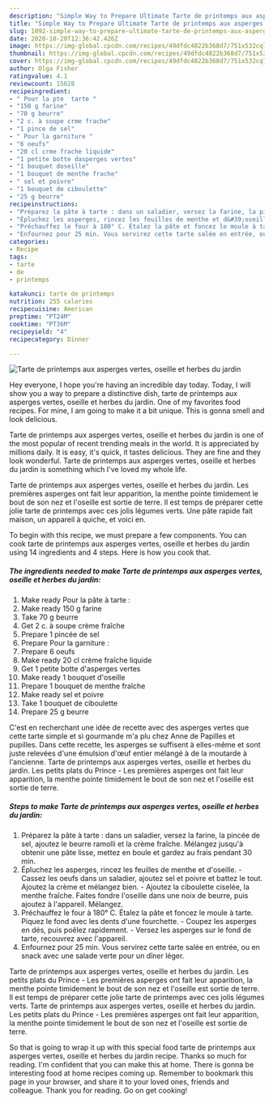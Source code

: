 ```yaml
---
description: "Simple Way to Prepare Ultimate Tarte de printemps aux asperges vertes, oseille et herbes du jardin"
title: "Simple Way to Prepare Ultimate Tarte de printemps aux asperges vertes, oseille et herbes du jardin"
slug: 1092-simple-way-to-prepare-ultimate-tarte-de-printemps-aux-asperges-vertes-oseille-et-herbes-du-jardin
date: 2020-10-20T12:36:42.426Z
image: https://img-global.cpcdn.com/recipes/49dfdc4822b368d7/751x532cq70/tarte-de-printemps-aux-asperges-vertes-oseille-et-herbes-du-jardin-photo-principale-de-la-recette.jpg
thumbnail: https://img-global.cpcdn.com/recipes/49dfdc4822b368d7/751x532cq70/tarte-de-printemps-aux-asperges-vertes-oseille-et-herbes-du-jardin-photo-principale-de-la-recette.jpg
cover: https://img-global.cpcdn.com/recipes/49dfdc4822b368d7/751x532cq70/tarte-de-printemps-aux-asperges-vertes-oseille-et-herbes-du-jardin-photo-principale-de-la-recette.jpg
author: Olga Fisher
ratingvalue: 4.1
reviewcount: 15628
recipeingredient:
- " Pour la pte  tarte "
- "150 g farine"
- "70 g beurre"
- "2 c. à soupe crme frache"
- "1 pince de sel"
- " Pour la garniture "
- "6 oeufs"
- "20 cl crme frache liquide"
- "1 petite botte dasperges vertes"
- "1 bouquet doseille"
- "1 bouquet de menthe frache"
- " sel et poivre"
- "1 bouquet de ciboulette"
- "25 g beurre"
recipeinstructions:
- "Préparez la pâte à tarte : dans un saladier, versez la farine, la pincée de sel, ajoutez le beurre ramolli et la crème fraîche. Mélangez jusqu&#39;à obtenir une pâte lisse, mettez en boule et gardez au frais pendant 30 min."
- "Épluchez les asperges, rincez les feuilles de menthe et d&#39;oseille. Cassez les oeufs dans un saladier, ajoutez sel et poivre et battez le tout. Ajoutez la crème et mélangez bien. Ajoutez la ciboulette ciselée, la menthe fraîche. Faites fondre l&#39;oseille dans une noix de beurre, puis ajoutez à l&#39;appareil. Mélangez."
- "Préchauffez le four à 180° C. Étalez la pâte et foncez le moule à tarte. Piquez le fond avec les dents d&#39;une fourchette. Coupez les asperges en dés, puis poêlez rapidement. Versez les asperges sur le fond de tarte, recouvrez avec l&#39;appareil."
- "Enfournez pour 25 min. Vous servirez cette tarte salée en entrée, ou en snack avec une salade verte pour un dîner léger."
categories:
- Recipe
tags:
- tarte
- de
- printemps

katakunci: tarte de printemps 
nutrition: 255 calories
recipecuisine: American
preptime: "PT24M"
cooktime: "PT36M"
recipeyield: "4"
recipecategory: Dinner

---
```



![Tarte de printemps aux asperges vertes, oseille et herbes du jardin](https://img-global.cpcdn.com/recipes/49dfdc4822b368d7/751x532cq70/tarte-de-printemps-aux-asperges-vertes-oseille-et-herbes-du-jardin-photo-principale-de-la-recette.jpg)

Hey everyone, I hope you're having an incredible day today. Today, I will show you a way to prepare a distinctive dish, tarte de printemps aux asperges vertes, oseille et herbes du jardin. One of my favorites food recipes. For mine, I am going to make it a bit unique. This is gonna smell and look delicious.

Tarte de printemps aux asperges vertes, oseille et herbes du jardin is one of the most popular of recent trending meals in the world. It is appreciated by millions daily. It is easy, it's quick, it tastes delicious. They are fine and they look wonderful. Tarte de printemps aux asperges vertes, oseille et herbes du jardin is something which I've loved my whole life.

Tarte de printemps aux asperges vertes, oseille et herbes du jardin. Les premières asperges ont fait leur apparition, la menthe pointe timidement le bout de son nez et l&#39;oseille est sortie de terre. Il est temps de préparer cette jolie tarte de printemps avec ces jolis légumes verts. Une pâte rapide fait maison, un appareil à quiche, et voici en.


To begin with this recipe, we must prepare a few components. You can cook tarte de printemps aux asperges vertes, oseille et herbes du jardin using 14 ingredients and 4 steps. Here is how you cook that.

<!--inarticleads1-->

##### The ingredients needed to make Tarte de printemps aux asperges vertes, oseille et herbes du jardin:

1. Make ready  Pour la pâte à tarte :
1. Make ready 150 g farine
1. Take 70 g beurre
1. Get 2 c. à soupe crème fraîche
1. Prepare 1 pincée de sel
1. Prepare  Pour la garniture :
1. Prepare 6 oeufs
1. Make ready 20 cl crème fraîche liquide
1. Get 1 petite botte d&#39;asperges vertes
1. Make ready 1 bouquet d&#39;oseille
1. Prepare 1 bouquet de menthe fraîche
1. Make ready  sel et poivre
1. Take 1 bouquet de ciboulette
1. Prepare 25 g beurre


C&#39;est en recherchant une idée de recette avec des asperges vertes que cette tarte simple et si gourmande m&#39;a plu chez Anne de Papilles et pupilles. Dans cette recette, les asperges se suffisent à elles-même et sont juste relevées d&#39;une émulsion d&#39;œuf entier mélangé à de la moutarde à l&#39;ancienne. Tarte de printemps aux asperges vertes, oseille et herbes du jardin. Les petits plats du Prince - Les premières asperges ont fait leur apparition, la menthe pointe timidement le bout de son nez et l&#39;oseille est sortie de terre. 

<!--inarticleads2-->

##### Steps to make Tarte de printemps aux asperges vertes, oseille et herbes du jardin:

1. Préparez la pâte à tarte : dans un saladier, versez la farine, la pincée de sel, ajoutez le beurre ramolli et la crème fraîche. Mélangez jusqu&#39;à obtenir une pâte lisse, mettez en boule et gardez au frais pendant 30 min.
1. Épluchez les asperges, rincez les feuilles de menthe et d&#39;oseille. - Cassez les oeufs dans un saladier, ajoutez sel et poivre et battez le tout. Ajoutez la crème et mélangez bien. - Ajoutez la ciboulette ciselée, la menthe fraîche. Faites fondre l&#39;oseille dans une noix de beurre, puis ajoutez à l&#39;appareil. Mélangez.
1. Préchauffez le four à 180° C. Étalez la pâte et foncez le moule à tarte. Piquez le fond avec les dents d&#39;une fourchette. - Coupez les asperges en dés, puis poêlez rapidement. - Versez les asperges sur le fond de tarte, recouvrez avec l&#39;appareil.
1. Enfournez pour 25 min. Vous servirez cette tarte salée en entrée, ou en snack avec une salade verte pour un dîner léger.


Tarte de printemps aux asperges vertes, oseille et herbes du jardin. Les petits plats du Prince - Les premières asperges ont fait leur apparition, la menthe pointe timidement le bout de son nez et l&#39;oseille est sortie de terre. Il est temps de préparer cette jolie tarte de printemps avec ces jolis légumes verts. Tarte de printemps aux asperges vertes, oseille et herbes du jardin. Les petits plats du Prince - Les premières asperges ont fait leur apparition, la menthe pointe timidement le bout de son nez et l&#39;oseille est sortie de terre. 

So that is going to wrap it up with this special food tarte de printemps aux asperges vertes, oseille et herbes du jardin recipe. Thanks so much for reading. I'm confident that you can make this at home. There is gonna be interesting food at home recipes coming up. Remember to bookmark this page in your browser, and share it to your loved ones, friends and colleague. Thank you for reading. Go on get cooking!
